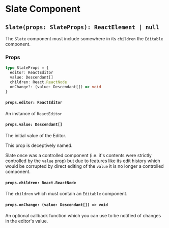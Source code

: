 # Slate Component

## `Slate(props: SlateProps): ReactElement | null`

The `Slate` component must include somewhere in its `children` the `Editable` component.

### Props

```typescript
type SlateProps = {
  editor: ReactEditor
  value: Descendant[]
  children: React.ReactNode
  onChange?: (value: Descendant[]) => void
}
```

#### `props.editor: ReactEditor`

An instance of `ReactEditor`

#### `props.value: Descendant[]`

The initial value of the Editor.

This prop is deceptively named.

Slate once was a controlled component (i.e. it's contents were strictly controlled by the `value` prop) but due to features like its edit history which would be corrupted by direct editing of the `value` it is no longer a controlled component.

#### `props.children: React.ReactNode`

The `children` which must contain an `Editable` component.

#### `props.onChange: (value: Descendant[]) => void`

An optional callback function which you can use to be notified of changes in the editor's value.
